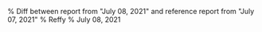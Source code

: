 % Diff between report from "July 08, 2021" and reference report from "July 07, 2021"
% Reffy
% July 08, 2021

